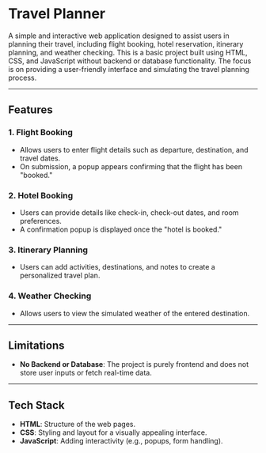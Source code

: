 # Travel Planner

A simple and interactive web application designed to assist users in planning their travel, including flight booking, hotel reservation, itinerary planning, and weather checking. This is a basic project built using HTML, CSS, and JavaScript without backend or database functionality. The focus is on providing a user-friendly interface and simulating the travel planning process.

---

## Features

### **1. Flight Booking**  
- Allows users to enter flight details such as departure, destination, and travel dates.  
- On submission, a popup appears confirming that the flight has been "booked."

### **2. Hotel Booking**  
- Users can provide details like check-in, check-out dates, and room preferences.  
- A confirmation popup is displayed once the "hotel is booked."

### **3. Itinerary Planning**  
- Users can add activities, destinations, and notes to create a personalized travel plan.

### **4. Weather Checking**  
- Allows users to view the simulated weather of the entered destination.

---

## Limitations

- **No Backend or Database**: The project is purely frontend and does not store user inputs or fetch real-time data.   

---

## Tech Stack

- **HTML**: Structure of the web pages.  
- **CSS**: Styling and layout for a visually appealing interface.  
- **JavaScript**: Adding interactivity (e.g., popups, form handling).  

